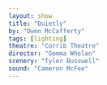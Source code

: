 ```yaml
---
layout: show
title: "Quietly"
by: "Owen McCafferty"
tags: [lighting]
theatre: "Corrib Theatre"
director: "Gemma Whelan"
scenery: "Tyler Busswell"
sound: "Cameron McFee"
---
```

